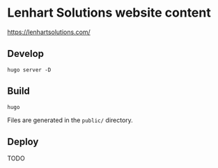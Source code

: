 # Lenhart Solutions website content
https://lenhartsolutions.com/

## Develop

```
hugo server -D
```


## Build
```
hugo
```
Files are generated in the `public/` directory.


## Deploy

TODO
